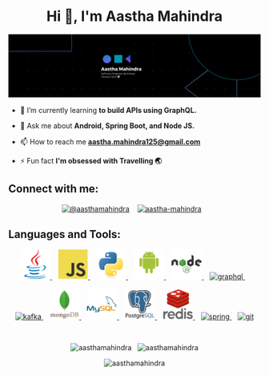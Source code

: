 <h1 align="center">Hi 👋, I'm Aastha Mahindra</h1>

<p align="center"><img src="./img.png" alt="aasthamahindra"/>

- 🌱 I’m currently learning **to build APIs using GraphQL.**

- 💬 Ask me about **Android, Spring Boot, and Node JS.**

- 📫 How to reach me **aastha.mahindra125@gmail.com**

- ⚡ Fun fact **I'm obsessed with Travelling 🌏**

<h2 align="left">Connect with me:</h2>
<p align="center">
<a href="https://hashnode.com/@aasthamahindra" target="blank"><img align="center" src="https://img.shields.io/badge/Hashnode-2962FF?style=for-the-badge&logo=hashnode&logoColor=white" alt="@aasthamahindra" height="40" /></a>
&nbsp&nbsp
<a href="https://linkedin.com/in/aastha-mahindra" target="blank"><img align="center" src="https://img.shields.io/badge/LinkedIn-0077B5?style=for-the-badge&logo=linkedin&logoColor=white" alt="aastha-mahindra" height="40" /></a> 
&nbsp&nbsp
<!-- <a href="https://www.leetcode.com/xyz" target="blank"><img align="center" src="https://img.shields.io/badge/LeetCode-000000?style=for-the-badge&logo=LeetCode&logoColor=#d16c06" alt="xyz" height="40" /></a> -->
</p>

<h2 align="left">Languages and Tools:</h2>
<p align="center"> <a href="https://www.java.com" target="_blank" rel="noreferrer"> <img src="https://raw.githubusercontent.com/devicons/devicon/master/icons/java/java-original.svg" alt="java" width="60" height="60"/> </a> 
&nbsp&nbsp
<a href="https://developer.mozilla.org/en-US/docs/Web/JavaScript" target="_blank" rel="noreferrer"> <img src="https://raw.githubusercontent.com/devicons/devicon/master/icons/javascript/javascript-original.svg" alt="javascript" width="60" height="60"/> </a> 
&nbsp&nbsp
<a href="https://www.python.org" target="_blank" rel="noreferrer"> <img src="https://raw.githubusercontent.com/devicons/devicon/master/icons/python/python-original.svg" alt="python" width="60" height="60"/> </a> 
&nbsp&nbsp
<a href="https://developer.android.com" target="_blank" rel="noreferrer"> <img src="https://raw.githubusercontent.com/devicons/devicon/master/icons/android/android-original-wordmark.svg" alt="android" width="60" height="60"/> </a>
&nbsp&nbsp
<a href="https://nodejs.org" target="_blank" rel="noreferrer"> <img src="https://raw.githubusercontent.com/devicons/devicon/master/icons/nodejs/nodejs-original-wordmark.svg" alt="nodejs" width="60" height="60"/> </a> 
&nbsp&nbsp
<a href="https://graphql.org" target="_blank" rel="noreferrer"> <img src="https://www.vectorlogo.zone/logos/graphql/graphql-icon.svg" alt="graphql" width="60" height="60"/> </a> 
&nbsp&nbsp
<br>
<br>
<a href="https://kafka.apache.org/" target="_blank" rel="noreferrer"> <img src="https://www.vectorlogo.zone/logos/apache_kafka/apache_kafka-icon.svg" alt="kafka" width="60" height="60"/> </a> 
&nbsp&nbsp
<a href="https://www.mongodb.com/" target="_blank" rel="noreferrer"> <img src="https://raw.githubusercontent.com/devicons/devicon/master/icons/mongodb/mongodb-original-wordmark.svg" alt="mongodb" width="60" height="60"/> </a> 
&nbsp&nbsp
<a href="https://www.mysql.com/" target="_blank" rel="noreferrer"> <img src="https://raw.githubusercontent.com/devicons/devicon/master/icons/mysql/mysql-original-wordmark.svg" alt="mysql" width="60" height="60"/> </a> 
&nbsp&nbsp
<a href="https://www.postgresql.org" target="_blank" rel="noreferrer"> <img src="https://raw.githubusercontent.com/devicons/devicon/master/icons/postgresql/postgresql-original-wordmark.svg" alt="postgresql" width="60" height="60"/> </a> 
&nbsp&nbsp
<a href="https://redis.io" target="_blank" rel="noreferrer"> <img src="https://raw.githubusercontent.com/devicons/devicon/master/icons/redis/redis-original-wordmark.svg" alt="redis" width="60" height="60"/> </a> 
&nbsp&nbsp
<a href="https://spring.io/" target="_blank" rel="noreferrer"> <img src="https://www.vectorlogo.zone/logos/springio/springio-icon.svg" alt="spring" width="60" height="60"/> </a> 
&nbsp&nbsp
<a href="https://git-scm.com/" target="_blank" rel="noreferrer"> <img src="https://www.vectorlogo.zone/logos/git-scm/git-scm-icon.svg" alt="git" width="60" height="60"/> </a> 
</p>
<br>

<p align="center"><img src="https://github-readme-stats.vercel.app/api/top-langs?username=aasthamahindra&show_icons=true&locale=en&layout=compact" alt="aasthamahindra" />
&nbsp;
<img src="https://github-readme-stats.vercel.app/api?username=aasthamahindra&show_icons=true&locale=en" alt="aasthamahindra" /> </p>

<p align="center"><img src="https://github-readme-streak-stats.herokuapp.com/?user=aasthamahindra&" alt="aasthamahindra" /></p>
